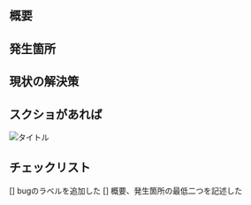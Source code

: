 ## 概要
## 発生箇所
## 現状の解決策
## スクショがあれば
![](https://URLなど "タイトル")
## チェックリスト
[] bugのラベルを追加した
[] 概要、発生箇所の最低二つを記述した